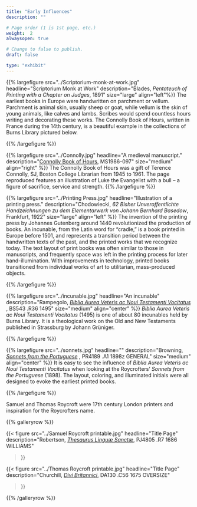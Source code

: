 ```yaml
---
title: "Early Influences"
description: ""

# Page order (1 is 1st page, etc.)
weight:  2
alwaysopen: true

# Change to false to publish.
draft: false

type: "exhibit"
---
```


{{% largefigure src="../Scriptorium-monk-at-work.jpg"
                headline="Scriptorium Monk at Work"
                description="Blades, *Pentateuch of Printing with a Chapter on Judges*, 1891"
                size="large" align="left"%}}
The earliest books in Europe were handwritten on parchment or vellum. Parchment is animal skin, usually sheep or goat, while vellum is the skin of young animals, like calves and lambs. Scribes would spend countless hours writing and decorating these works. The Connolly Book of Hours, written in France during the 14th century, is a beautiful example in the collections of Burns Library pictured below.

{{% /largefigure %}}

{{% largefigure src="../Connolly.jpg"
                headline="A medieval manuscript."
				description="[Connolly Book of Hours](https://hdl.handle.net/2345/2873), MS1986-097"
				size="medium" align="right" %}}
The Connolly Book of Hours was a gift of  Terence Connolly, SJ, Boston College Librarian from 1945 to 1961. The page reproduced features an illustration of Luke the Evangelist with a bull – a figure of sacrifice, service and strength.
{{% /largefigure %}}


{{% largefigure src="../Printing Press.jpg"
                headline="Illustration of a printing press."
				description="Chodowiecki, *62 Bisher Unveroffentlichte Handzeichnungen zu dem Elementarwerk von Johann Bernhard Basedow*, Frankfurt, 1922"
                size="large" align="left" %}}
The invention of the printing press by Johannes Gutenberg around 1440 revolutionized the production of books. An incunable, from the Latin word for “cradle,” is a book  printed in Europe before 1501, and represents a transition period between the handwritten texts of the past, and the printed works that we recognize today. The text layout of print books was often similar to those in manuscripts, and frequently space was left in the printing process for later hand-illumination. With improvements in technology, printed books transitioned from individual works of art to utilitarian, mass-produced objects.

{{% /largefigure %}}

{{% largefigure src="../incunable.jpg"
                headline="An incunable"
                description="Rampegolo, [*Biblia Aurea Veteris ac Noui Testamenti Vocitatus*](https://bc-primo.hosted.exlibrisgroup.com/primo-explore/fulldisplay?docid=ALMA-BC21326410440001021&context=L&vid=bclib_new&search_scope=bcl&tab=bcl_only&lang=en_US) , BS543 .R36 1495"
				size="medium"
                align="center" %}}
*Biblia Aurea Veteris ac Noui Testamenti Vocitatus* (1495) is one of about 80 incunables held by Burns Library. It is a theological work on the Old and New Testaments published in Strassburg by Johann Grüniger.				


{{% /largefigure %}}

{{% largefigure src="../sonnets.jpg"
                headline=""
                description="Browning, [*Sonnets from the Portuguese*](https://bc-primo.hosted.exlibrisgroup.com/primo-explore/fulldisplay?docid=ALMA-BC21312636370001021&context=L&vid=bclib_new&search_scope=bcl&tab=bcl_only&lang=en_US) , PR4189 .A1 1898z GENERAL"
				size="medium"
                align="center" %}}
It is easy to see the influence of *Biblia Aurea Veteris ac Noui Testamenti Vocitatus* when looking at the Roycrofters’ *Sonnets from the Portuguese* (1898). The layout, coloring, and illuminated initials were all designed to evoke the earliest printed books. 				


{{% /largefigure %}}




Samuel and Thomas Roycroft were 17th century London printers and inspiration for the Roycrofters name.




{{% galleryrow %}}

{{< figure src="../Samuel Roycroft printable.jpg"
           headline="Title Page"
                description="Robertson, *[Thesaurus Linguæ Sanctæ](https://bc-primo.hosted.exlibrisgroup.com/primo-explore/fulldisplay?docid=ALMA-BC21347681820001021&context=L&vid=bclib_new&search_scope=lib_BURNS&tab=bcl_only&lang=en_US)*, PJ4805 .R7 1686 WILLIAMS"
>}}

{{< figure src="../Thomas Roycroft printable.jpg"
           headline="Title Page"
                description="Churchill, *[Divi Britannici](https://bc-primo.hosted.exlibrisgroup.com/primo-explore/fulldisplay?docid=ALMA-BC21384298200001021&context=L&vid=bclib_new&search_scope=lib_BURNS&tab=bcl_only&lang=en_US)*, DA130 .C56 1675 OVERSIZE"
>}}


{{% /galleryrow %}}
